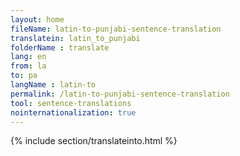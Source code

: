 ```yaml
---
layout: home
fileName: latin-to-punjabi-sentence-translation
translatein: latin_to_punjabi
folderName : translate
lang: en
from: la
to: pa
langName : latin-to
permalink: /latin-to-punjabi-sentence-translation
tool: sentence-translations
nointernationalization: true
---
```

{% include section/translateinto.html %}
